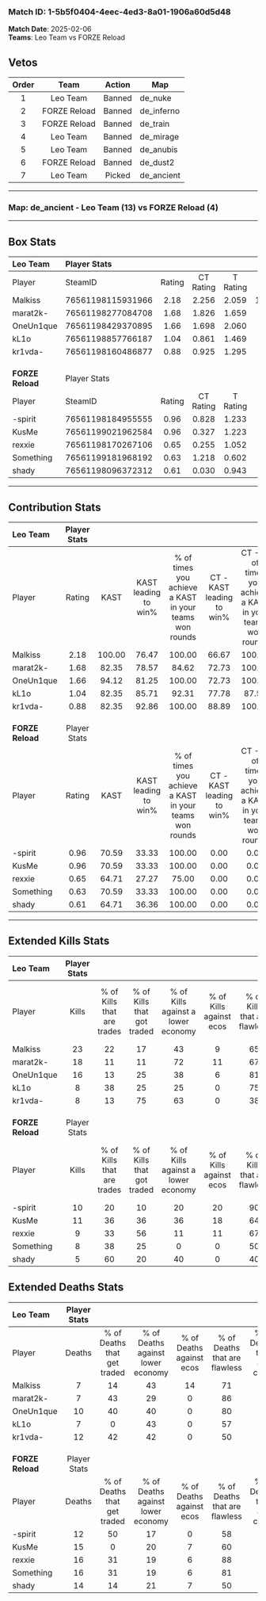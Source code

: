 ### Match ID: 1-5b5f0404-4eec-4ed3-8a01-1906a60d5d48  
**Match Date**: 2025-02-06  
**Teams**: Leo Team vs FORZE Reload  

## Vetos  

| Order | Team | Action | Map |
| :---: | :--: | :----: | --- |
| 1 | Leo Team | Banned | de_nuke |
| 2 | FORZE Reload | Banned | de_inferno |
| 3 | FORZE Reload | Banned | de_train |
| 4 | Leo Team | Banned | de_mirage |
| 5 | Leo Team | Banned | de_anubis |
| 6 | FORZE Reload | Banned | de_dust2 |
| 7 | Leo Team | Picked | de_ancient |

---  

### **Map**: de_ancient - Leo Team (13) vs FORZE Reload (4)  
---  

## Box Stats  

| **Leo Team**     | Player Stats      |        |           |          |        |       |       |         |        |      |     |
| :- | :- | :-: | :-: | :-: | :-: | :-: | :-: | :-: | :-: | :-: | :-: |
| Player           | SteamID           | Rating | CT Rating | T Rating |  KAST  |  ADR  | Kills | Assists | Deaths | K/D  | HS% |
| Malkiss          | 76561198115931966 |  2.18  |   2.256   |  2.059   | 100.00 | 127.1 |  23   |    6    |   7    | 3.29 | 52  |
| marat2k-         | 76561198277084708 |  1.68  |   1.826   |  1.659   | 82.35  | 97.0  |  18   |    2    |   7    | 2.57 | 55  |
| OneUn1que        | 76561198429370895 |  1.66  |   1.698   |  2.060   | 94.12  | 115.5 |  16   |    7    |   10   | 1.60 | 43  |
| kL1o             | 76561198857766187 |  1.04  |   0.861   |  1.469   | 82.35  | 55.5  |   8   |    2    |   7    | 1.14 | 75  |
| kr1vda-          | 76561198160486877 |  0.88  |   0.925   |  1.295   | 82.35  | 48.4  |   8   |    5    |   12   | 0.67 | 25  |
|                  |                   |        |           |          |        |       |       |         |        |      |     |
|                  |                   |        |           |          |        |       |       |         |        |      |     |
|                  |                   |        |           |          |        |       |       |         |        |      |     |
| **FORZE Reload** | Player Stats      |        |           |          |        |       |       |         |        |      |     |
| Player           | SteamID           | Rating | CT Rating | T Rating |  KAST  |  ADR  | Kills | Assists | Deaths | K/D  | HS% |
| -spirit          | 76561198184955555 |  0.96  |   0.828   |  1.233   | 70.59  | 72.0  |  10   |    3    |   12   | 0.83 | 40  |
| KusMe            | 76561199021962584 |  0.96  |   0.327   |  1.223   | 70.59  | 86.2  |  11   |    3    |   15   | 0.73 | 63  |
| rexxie           | 76561198170267106 |  0.65  |   0.255   |  1.052   | 64.71  | 43.4  |   9   |    3    |   16   | 0.56 | 33  |
| Something        | 76561199181968192 |  0.63  |   1.218   |  0.602   | 70.59  | 39.5  |   8   |    3    |   16   | 0.50 | 75  |
| shady            | 76561198096372312 |  0.61  |   0.030   |  0.943   | 64.71  | 71.1  |   5   |    6    |   14   | 0.36 | 60  |
---  

## Contribution Stats  

| **Leo Team**     | Player Stats |        |                      |                                                        |                           |                                                             |                          |                                                            |
| :- | :-: | :-: | :-: | :-: | :-: | :-: | :-: | :-: |
| Player           |    Rating    |  KAST  | KAST leading to win% | % of times you achieve a KAST in your teams won rounds | CT - KAST leading to win% | CT - % of times you achieve a KAST in your teams won rounds | T - KAST leading to win% | T - % of times you achieve a KAST in your teams won rounds |
| Malkiss          |     2.18     | 100.00 |        76.47         |                         100.00                         |           66.67           |                           100.00                            |          100.00          |                           100.00                           |
| marat2k-         |     1.68     | 82.35  |        78.57         |                         84.62                          |           72.73           |                           100.00                            |          100.00          |                           60.00                            |
| OneUn1que        |     1.66     | 94.12  |        81.25         |                         100.00                         |           72.73           |                           100.00                            |          100.00          |                           100.00                           |
| kL1o             |     1.04     | 82.35  |        85.71         |                         92.31                          |           77.78           |                            87.50                            |          100.00          |                           100.00                           |
| kr1vda-          |     0.88     | 82.35  |        92.86         |                         100.00                         |           88.89           |                           100.00                            |          100.00          |                           100.00                           |
|                  |              |        |                      |                                                        |                           |                                                             |                          |                                                            |
|                  |              |        |                      |                                                        |                           |                                                             |                          |                                                            |
|                  |              |        |                      |                                                        |                           |                                                             |                          |                                                            |
| **FORZE Reload** | Player Stats |        |                      |                                                        |                           |                                                             |                          |                                                            |
| Player           |    Rating    |  KAST  | KAST leading to win% | % of times you achieve a KAST in your teams won rounds | CT - KAST leading to win% | CT - % of times you achieve a KAST in your teams won rounds | T - KAST leading to win% | T - % of times you achieve a KAST in your teams won rounds |
| -spirit          |     0.96     | 70.59  |        33.33         |                         100.00                         |           0.00            |                            0.00                             |          44.44           |                           100.00                           |
| KusMe            |     0.96     | 70.59  |        33.33         |                         100.00                         |           0.00            |                            0.00                             |          40.00           |                           100.00                           |
| rexxie           |     0.65     | 64.71  |        27.27         |                         75.00                          |           0.00            |                            0.00                             |          33.33           |                           75.00                            |
| Something        |     0.63     | 70.59  |        33.33         |                         100.00                         |           0.00            |                            0.00                             |          50.00           |                           100.00                           |
| shady            |     0.61     | 64.71  |        36.36         |                         100.00                         |           0.00            |                            0.00                             |          44.44           |                           100.00                           |
---  

## Extended Kills Stats  

| **Leo Team**     | Player Stats |                            |                            |                                    |                         |                              |                                 |                                       |                    |           |
| :- | :-: | :-: | :-: | :-: | :-: | :-: | :-: | :-: | :-: | :-: |
| Player           |    Kills     | % of Kills that are trades | % of Kills that got traded | % of Kills against a lower economy | % of Kills against ecos | % of Kills that are flawless | % of Kills that are close duels | % of Kills that are assisted by flash | Pistol Round Kills | AWP Kills |
| Malkiss          |      23      |             22             |             17             |                 43                 |            9            |              65              |               13                |                   0                   |         2          |     5     |
| marat2k-         |      18      |             11             |             11             |                 72                 |           11            |              67              |               22                |                   0                   |         0          |     1     |
| OneUn1que        |      16      |             13             |             25             |                 38                 |            6            |              81              |                0                |                   0                   |         0          |     1     |
| kL1o             |      8       |             38             |             25             |                 25                 |            0            |              75              |                0                |                   0                   |         0          |     2     |
| kr1vda-          |      8       |             13             |             75             |                 63                 |            0            |              38              |               13                |                   0                   |         0          |     1     |
|                  |              |                            |                            |                                    |                         |                              |                                 |                                       |                    |           |
|                  |              |                            |                            |                                    |                         |                              |                                 |                                       |                    |           |
|                  |              |                            |                            |                                    |                         |                              |                                 |                                       |                    |           |
| **FORZE Reload** | Player Stats |                            |                            |                                    |                         |                              |                                 |                                       |                    |           |
| Player           |    Kills     | % of Kills that are trades | % of Kills that got traded | % of Kills against a lower economy | % of Kills against ecos | % of Kills that are flawless | % of Kills that are close duels | % of Kills that are assisted by flash | Pistol Round Kills | AWP Kills |
| -spirit          |      10      |             20             |             10             |                 20                 |           20            |              90              |                0                |                  10                   |         0          |     3     |
| KusMe            |      11      |             36             |             36             |                 36                 |           18            |              64              |                0                |                   0                   |         0          |     1     |
| rexxie           |      9       |             33             |             56             |                 11                 |           11            |              67              |                0                |                  11                   |         0          |     1     |
| Something        |      8       |             38             |             25             |                 0                  |            0            |              50              |                0                |                   0                   |         0          |     2     |
| shady            |      5       |             60             |             20             |                 40                 |            0            |              40              |                0                |                   0                   |         0          |     0     |
## Extended Deaths Stats  

| **Leo Team**     | Player Stats |                             |                                   |                          |                               |                            |                           |               |
| :- | :-: | :-: | :-: | :-: | :-: | :-: | :-: | :-: |
| Player           |    Deaths    | % of Deaths that get traded | % of Deaths against lower economy | % of Deaths against ecos | % of Deaths that are flawless | % of Deaths that are close | % of Deaths while blinded | Deaths to AWP |
| Malkiss          |      7       |             14              |                43                 |            14            |              71               |             0              |             0             |       0       |
| marat2k-         |      7       |             43              |                29                 |            0             |              86               |             0              |             0             |       0       |
| OneUn1que        |      10      |             40              |                40                 |            0             |              80               |             0              |             0             |       0       |
| kL1o             |      7       |              0              |                43                 |            0             |              57               |             0              |            14             |       0       |
| kr1vda-          |      12      |             42              |                42                 |            0             |              50               |             0              |             8             |       0       |
|                  |              |                             |                                   |                          |                               |                            |                           |               |
|                  |              |                             |                                   |                          |                               |                            |                           |               |
|                  |              |                             |                                   |                          |                               |                            |                           |               |
| **FORZE Reload** | Player Stats |                             |                                   |                          |                               |                            |                           |               |
| Player           |    Deaths    | % of Deaths that get traded | % of Deaths against lower economy | % of Deaths against ecos | % of Deaths that are flawless | % of Deaths that are close | % of Deaths while blinded | Deaths to AWP |
| -spirit          |      12      |             50              |                17                 |            0             |              58               |             17             |             0             |       0       |
| KusMe            |      15      |              0              |                20                 |            7             |              60               |             7              |             0             |       1       |
| rexxie           |      16      |             31              |                19                 |            6             |              88               |             0              |             0             |       0       |
| Something        |      16      |             31              |                19                 |            6             |              81               |             6              |             0             |       0       |
| shady            |      14      |             14              |                21                 |            7             |              50               |             29             |             0             |       1       |
